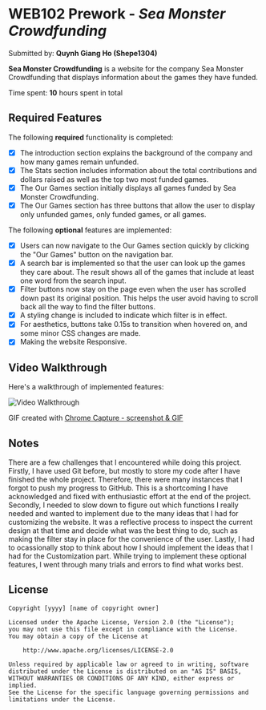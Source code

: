 # WEB102 Prework - _Sea Monster Crowdfunding_

Submitted by: **Quynh Giang Ho (Shepe1304)**

**Sea Monster Crowdfunding** is a website for the company Sea Monster Crowdfunding that displays information about the games they have funded.

Time spent: **10** hours spent in total

## Required Features

The following **required** functionality is completed:

- [X] The introduction section explains the background of the company and how many games remain unfunded.
- [X] The Stats section includes information about the total contributions and dollars raised as well as the top two most funded games.
- [X] The Our Games section initially displays all games funded by Sea Monster Crowdfunding.
- [X] The Our Games section has three buttons that allow the user to display only unfunded games, only funded games, or all games.

The following **optional** features are implemented:

- [X] Users can now navigate to the Our Games section quickly by clicking the "Our Games" button on the navigation bar.
- [X] A search bar is implemented so that the user can look up the games they care about. The result shows all of the games that include at least one word from the search input.
- [X] Filter buttons now stay on the page even when the user has scrolled down past its original position. This helps the user avoid having to scroll back all the way to find the filter buttons.
- [X] A styling change is included to indicate which filter is in effect.
- [X] For aesthetics, buttons take 0.15s to transition when hovered on, and some minor CSS changes are made.
- [X] Making the website Responsive.

## Video Walkthrough

Here's a walkthrough of implemented features:

<img src="./assets/prework_demo.gif" title='Video Walkthrough' width='' alt='Video Walkthrough' />

<!-- Replace this with whatever GIF tool you used! -->

GIF created with [Chrome Capture - screenshot & GIF](https://chromewebstore.google.com/detail/chrome-capture-screenshot/ggaabchcecdbomdcnbahdfddfikjmphe)

<!-- Recommended tools:
[Kap](https://getkap.co/) for macOS
[ScreenToGif](https://www.screentogif.com/) for Windows
[peek](https://github.com/phw/peek) for Linux. -->

## Notes

There are a few challenges that I encountered while doing this project. Firstly, I have used Git before, but mostly to store my code after I have finished the whole project. Therefore, there were many instances that I forgot to push my progress to GitHub. This is a shortcoming I have acknowledged and fixed with enthusiastic effort at the end of the project. Secondly, I needed to slow down to figure out which functions I really needed and wanted to implement due to the many ideas that I had for customizing the website. It was a reflective process to inspect the current design at that time and decide what was the best thing to do, such as making the filter stay in place for the convenience of the user. Lastly, I had to ocassionally stop to think about how I should implement the ideas that I had for the Customization part. While trying to implement these optional features, I went through many trials and errors to find what works best.

## License

    Copyright [yyyy] [name of copyright owner]

    Licensed under the Apache License, Version 2.0 (the "License");
    you may not use this file except in compliance with the License.
    You may obtain a copy of the License at

        http://www.apache.org/licenses/LICENSE-2.0

    Unless required by applicable law or agreed to in writing, software
    distributed under the License is distributed on an "AS IS" BASIS,
    WITHOUT WARRANTIES OR CONDITIONS OF ANY KIND, either express or implied.
    See the License for the specific language governing permissions and
    limitations under the License.
